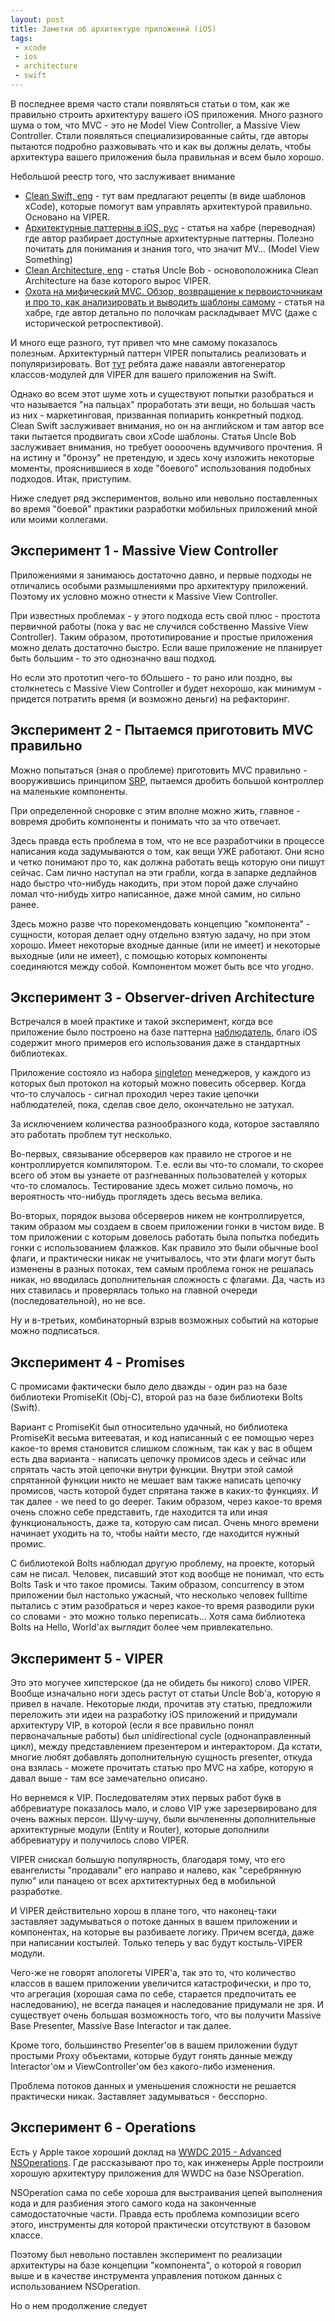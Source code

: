 ```yaml
---
layout: post
title: Заметки об архитектуре приложений (iOS)
tags:
 - xcode
 - ios
 - architecture
 - swift
---
```


В последнее время часто стали появляться статьи о том, как же правильно строить архитектуру вашего iOS приложения. Много разного шума о том, что MVC - это не Model View Controller, а Massive View Controller. Стали появляться специализированные сайты, где авторы пытаются подробно разжовывать что и как вы должны делать, чтобы архитектура вашего приложения была правильная и всем было хорошо.

Небольшой реестр того, что заслуживает внимание

 - [Clean Swift, eng](http://clean-swift.com) - тут вам предлагают рецепты (в виде шаблонов xCode), которые помогут вам управлять архитектурой правильно. Основано на VIPER.
 - [Архитектурные паттерны в iOS, рус](https://habrahabr.ru/company/badoo/blog/281162/) - статья на хабре (переводная) где автор разбирает доступные архитектурные паттерны. Полезно почитать для понимания и знания того, что значит MV... (Model View Something)
 - [Clean Architecture, eng](https://blog.8thlight.com/uncle-bob/2012/08/13/the-clean-architecture.html) - статья Uncle Bob - основоположника Clean Architecture на базе которого вырос VIPER.
 - [Охота на мифический MVC. Обзор, возвращение к первоисточникам и про то, как анализировать и выводить шаблоны самому](https://habrahabr.ru/post/321050/) - статья на хабре, где автор детально по полочкам раскладывает MVC (даже с исторической ретроспективой).

И много еще разного, тут привел что мне самому показалось полезным. Архитектурный паттерн VIPER попытались реализовать и популяризировать. Вот [тут](https://github.com/rambler-ios/Generamba) ребята даже наваяли автогенератор классов-модулей для VIPER для вашего приложения на Swift.

Однако во всем этот шуме хоть и существуют попытки разобраться и что называется "на пальцах" проработать эти вещи, но большая часть из них - маркетинговая, призванная попиарить конкретный подход. Clean Swift заслуживает внимания, но он на английском и там автор все таки пытается продвигать свои xCode шаблоны. Статья Uncle Bob заслуживает внимания, но требует ооооочень вдумчивого прочтения. Я на истину и "бронзу" не претендую, и здесь хочу изложить некоторые моменты, прояснившиеся в ходе "боевого" использования подобных подходов. Итак, приступим.

Ниже следует ряд экспериментов, вольно или невольно поставленных во время "боевой" практики разработки мобильных приложений мной или моими коллегами.

## Эксперимент 1 - Massive View Controller

Приложениями я занимаюсь достаточно давно, и первые подходы не отличались особыми размышлениями про архитектуру приложений. Поэтому их условно можно отнести к Massive View Controller.

При известных проблемах - у этого подхода есть свой плюс - простота первичной работы (пока у вас не случился собственно Massive View Controller). Таким образом, прототипирование и простые приложения можно делать достаточно быстро. Если ваше приложение не планирует быть большим - то это однозначно ваш подход.

Но если это прототип чего-то бОльшего - то рано или поздно, вы столкнетесь с Massive View Controller и будет нехорошо, как минимум - придется потратить время (и возможно деньги) на рефакторинг.

## Эксперимент 2 - Пытаемся приготовить MVC правильно

Можно попытаться (зная о проблеме) приготовить MVC правильно - вооружившись принципом [SRP](https://ru.wikipedia.org/wiki/Принцип_единственной_ответственности), пытаемся дробить большой контроллер на маленькие компоненты.

При определенной сноровке с этим вполне можно жить, главное - вовремя дробить компоненты и понимать что за что отвечает.

Здесь правда есть проблема в том, что не все разработчики в процессе написания кода задумываются о том, как вещи УЖЕ работают. Они ясно и четко понимают про то, как должна работать вещь которую они пишут сейчас. Сам лично наступал на эти грабли, когда в запарке дедлайнов надо быстро что-нибудь накодить, при этом порой даже случайно ломал что-нибудь хитро написанное, даже мной самим, но сильно ранее.

Здесь можно разве что порекомендовать концепцию "компонента" - сущности, которая делает одну отдельно взятую задачу, но при этом хорошо. Имеет некоторые входные данные (или не имеет) и некоторые выходные (или не имеет), с помощью которых компоненты соединяются между собой. Компонентом может быть все что угодно.

## Эксперимент 3 - Observer-driven Architecture

Встречался в моей практике и такой эксперимент, когда все приложение было построено на базе паттерна [наблюдатель](https://ru.wikipedia.org/wiki/Наблюдатель_(шаблон_проектирования)), благо iOS содержит много примеров его использования даже в стандартных библиотеках.

Приложение состояло из набора [singleton](https://ru.wikipedia.org/wiki/Одиночка_(шаблон_проектирования)) менеджеров, у каждого из которых был протокол на который можно повесить обсервер. Когда что-то случалось - сигнал проходил через такие цепочки наблюдателей, пока, сделав свое дело, окончательно не затухал.

За исключением количества разнообразного кода, которое заставляло это работать проблем тут несколько.

Во-первых, связывание обсерверов как правило не строгое и не контроллируется компилятором. Т.е. если вы что-то сломали, то скорее всего об этом вы узнаете от разгневанных пользователей у которых что-то сломалось. Тестирование здесь может сильно помочь, но вероятность что-нибудь проглядеть здесь весьма велика.

Во-вторых, порядок вызова обсерверов никем не контроллируется, таким образом мы создаем в своем приложении гонки в чистом виде. В том приложении с которым довелось работать была попытка победить гонки с использованием флажков. Как правило это были обычные bool флаги, и практически никак не учитывалось, что эти флаги могут быть изменены в разных потоках, тем самым проблема гонок не решалась никак, но вводилась дополнительная сложность с флагами. Да, часть из них ставилась и проверялась только на главной очереди (последовательной), но не все.

Ну и в-третьих, комбинаторный взрыв возможных событий на которые можно подписаться.

## Эксперимент 4 - Promises

С промисами фактически было дело дважды - один раз на базе библиотеки PromiseKit (Obj-C), второй раз на базе библиотеки Bolts (Swift).

Вариант с PromiseKit был относительно удачный, но библиотека PromiseKit весьма витееватая, и код написанный с ее помощью через какое-то время становится слишком сложным, так как у вас в общем есть два варианта - написать цепочку промисов здесь и сейчас или спрятать часть этой цепочки внутри функции. Внутри этой самой спрятанной функции никто не мешает вам также написать цепочку промисов, часть которой будет спрятана также в каких-то функциях. И так далее - we need to go deeper. Таким образом, через какое-то время очень сложно себе представить, где находится та или иная функциональность, даже та, которую сам писал. Очень много времени начинает уходить на то, чтобы найти место, где находится нужный промис.

С библиотекой Bolts наблюдал другую проблему, на проекте, который сам не писал. Человек, писавший этот код вообще не понимал, что есть Bolts Task и что такое промисы. Таким образом, concurrency в этом приложении был настолько ужасный, что несколько человек fulltime пытались с этим разобраться и через какое-то время разводили руки со словами - это можно только переписать... Хотя сама библиотека Bolts на Hello, World'ах выглядит более чем привлекательно.

## Эксперимент 5 - VIPER

Это это могучее хипстерское (да не обидеть бы никого) слово VIPER. Вообще изначально ноги здесь растут от статьи Uncle Bob'а, которую я привел в начале. Некоторые люди, прочитав эту статью, предложили переложить эти идеи на разработку iOS приложений и придумали архитектуру VIP, в которой (если я все правильно понял первоначальные работы) был unidirectional cycle (однонаправленный цикл), между представлением презентером и интерактором. Да кстати, многие любят добавлять дополнительную сущность presenter, откуда она взялась - можете прочитать статью про MVC на хабре, которую я давал выше - там все замечательно описано.

Но вернемся к VIP. Последователям этих первых работ букв в аббревиатуре показалось мало, и слово VIP уже зарезервировано для очень важных персон. Шучу-шучу, были вычлененны дополнительные архитектурные модули (Entity и Router), которые дополнили аббревиатуру и получилось слово VIPER.

VIPER снискал большую популярность, благодаря тому, что его евангелисты "продавали" его направо и налево, как "серебрянную пулю" или панацею от всех архтитектурных бед в мобильной разработке.

И VIPER действительно хорош в плане того, что наконец-таки заставляет задумываться о потоке данных в вашем приложении и компонентах, на которые вы разбиваете логику. Причем всегда, даже при написании костылей. Только теперь у вас будут костыль-VIPER модули.

Чего-же не говорят апологеты VIPER'а, так это то, что количество классов в вашем приложении увеличится катастрофически, и про то, что агрегация (хорошая сама по себе, старается предпочитать ее наследованию), не всегда панацея и наследование придумали не зря. И существует очень большая возможность того, что вы получити Massive Base Presenter, Massive Base Interactor и так далее.

Кроме того, большинство Presenter'ов в вашем приложении будут простыми Proxy объектами, которые будут гонять данные между Interactor'ом и ViewController'ом без какого-либо изменения.

Проблема потоков данных и уменьшения сложности не решается практически никак. Заставляет задумываться - бесспорно.

## Эксперимент 6 - Operations

Есть у Apple такое хороший доклад на [WWDC 2015 - Advanced NSOperations](https://developer.apple.com/videos/play/wwdc2015/226/). Где рассказывают про то, как инженеры Apple построили хорошую архитектуру приложения для WWDC на базе NSOperation.

NSOperation сама по себе хороша для выстраивания цепей выполнения кода и для разбиения этого самого кода на законченные самодостаточные части. Правда есть проблема композиции всего этого, инструменты для которой практически отсутствуют в базовом классе.

Поэтому был невольно поставлен эксперимент по реализации архитектуры на базе концепции "компонента", о которой я говорил выше и в качестве инструмента управления потоком данных с использованием NSOperation.

Но о нем продолжение следует
